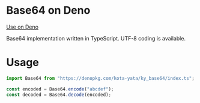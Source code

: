 # Base64 on Deno

[Use on Deno](https://deno.land/x/ky_base64)

Base64 implementation written in TypeScript. UTF-8 coding is available.

# Usage

```ts
import Base64 from "https://denopkg.com/kota-yata/ky_base64/index.ts";

const encoded = Base64.encode("abcdef");
const decoded = Base64.decode(encoded);
```
